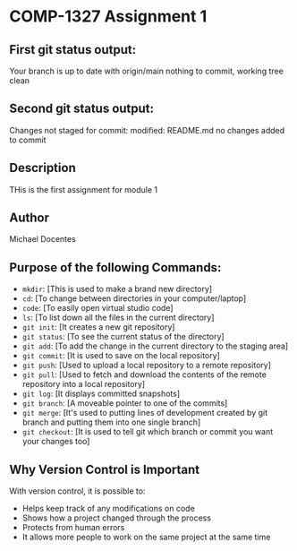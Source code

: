 # COMP-1327 Assignment 1

## First git status output:
Your branch is up to date with origin/main
nothing to commit, working tree clean

## Second git status output:
Changes not staged for commit:
modified: README.md
no changes added to commit

## Description
THis is the first assignment for module 1

## Author
Michael Docentes

## Purpose of the following Commands:

- `mkdir`: [This is used to make a brand new directory]
- `cd`: [To change between directories in your computer/laptop]
- `code`: [To easily open virtual studio code]
- `ls`: [To list down all the files in the current directory]
- `git init`: [It creates a new git repository]
- `git status`: [To see the current status of the directory]
- `git add`: [To add the change in the current directory to the staging area]
- `git commit`: [It is used to save on the local repository]
- `git push`: [Used to upload a local repository to a remote repository]
- `git pull`: [Used to fetch and download the contents of the remote repository into a local repository]
- `git log`: [It displays committed snapshots]
- `git branch`: [A moveable pointer to one of the commits]
- `git merge`: [It's used to putting lines of development created by git branch and putting them into one single branch]
- `git checkout`: [It is used to tell git which branch or commit you want your changes too]

## Why Version Control is Important

With version control, it is possible to:
- Helps keep track of any modifications on code
- Shows how a project changed through the process
- Protects from human errors
- It allows more people to work on the same project at the same time